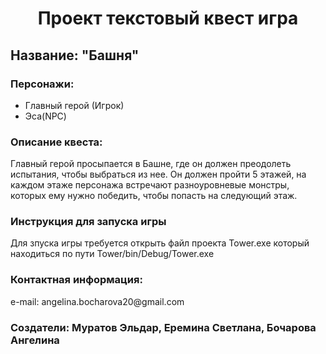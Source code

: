 <h1 align="center">Проект текстовый квест игра</h1>
<h2>Название: "Башня"</h2> 
<h3>Персонажи:</h3>
<ul>
<li>Главный герой (Игрок)</li>
<li>Эса(NPC)</li>
</ul>
<h3>Описание квеста:</h3>
Главный герой просыпается в Башне, где он должен преодолеть испытания, чтобы выбраться из нее.
Он должен пройти 5 этажей, на каждом этаже персонажа встречают разноуровневые монстры, которых ему нужно победить, чтобы попасть на следующий этаж.
<h3>Инструкция для запуска игры</h3>
Для зпуска игры требуется открыть файл проекта Tower.exe который находиться по пути Tower/bin/Debug/Tower.exe

<h3>Контактная информация:</h3>
e-mail: angelina.bocharova20@gmail.com









<h3>Создатели: Муратов Эльдар, Еремина Светлана, Бочарова Ангелина</h3>
